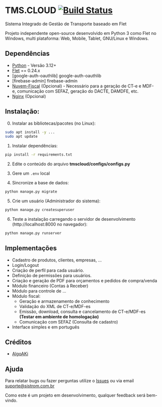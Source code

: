# TMS.CLOUD [![Build Status](https://sistrom.com.br/site/)](https://sistrom.com.br/site/#sistemas)

Sistema Integrado de Gestão de Transporte baseado em Flet

Projeto independente open-source desenvolvido em Python 3 como Flet no Windows, multi plataforma: Web, Mobile, Tablet, GNU/Linux e Windows.


## Dependências

- [Python](https://www.python.org/downloads/) - Versão 3.12+
- [Flet](https://flet.dev/) == 0.24.x
- [google-auth-oauthlib] google-auth-oauthlib
- [firebase-admin] firebase-admin
- [Nuvem-Fiscal](https://nuvemfiscal.com.br) (Opcional) - Necessário para a geração de CT-e e MDF-e, comunicação com SEFAZ, geração do DACTE, DAMDFE, etc.
- [Nginx](https://nginx.org/) (Opcional)

## Instalação:

0. Instalar as bibliotecas/pacotes (no Linux):

```bash
sudo apt install -y ...
sudo apt update
```

1. Instalar dependências:

```bash
pip install -r requirements.txt
```

2. Edite o conteúdo do arquivo **tmscloud/configs/configs.py**

3. Gere um `.env` local


4. Sincronize a base de dados:

```bash
python manage.py migrate
```

5. Crie um usuário (Administrador do sistema):

```bash
python manage.py createsuperuser
```

6. Teste a instalação carregando o servidor de desenvolvimento (http://localhost:8000 no navegador):

```bash
python manage.py runserver
```

## Implementações

- Cadastro de produtos, clientes, empresas, ...
- Login/Logout
- Criação de perfil para cada usuário.
- Definição de permissões para usuários.
- Criação e geração de PDF para orçamentos e pedidos de compra/venda
- Módulo financeiro (Contas à Receber)
- Módulo para controle de ...
- Módulo fiscal:
    - Geração e armazenamento de conhecimento
    - Validação do XML de CT-e/MDF-es
    - Emissão, download, consulta e cancelamento de CT-e/MDF-es **(Testar em ambiente de homologação)**
    - Comunicação com SEFAZ (Consulta de cadastro)
- Interface simples e em português

## Créditos

- [AlgoAKi](...)

## Ajuda

Para relatar bugs ou fazer perguntas utilize o [Issues](https://github.com/nilton-medeiros/tmscloud/issues) ou via email suporte@sistrom.com.br

Como este é um projeto em desenvolvimento, qualquer feedback será bem-vindo.
